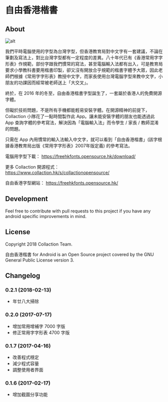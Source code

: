 # 自由香港楷書

## About

![alt](https://lh3.googleusercontent.com/-rFXzx4KrMF6MZ4Z4nfhIBxGlQ-nTzpMKFwrGiLR-raVliVjR3R4rs2g6i8k4RiGl50)

我們平時電腦使用的字型為台灣字型，但香港教育局對中文字有一套建議，不論在筆劃及寫法上，對比台灣字型都有一定程度的差異。八十年代已有《香港常用字字形表》作規範，部份字跟我們慣常的寫法，甚至電腦輸入法都有出入，可是教育局要求小學教科書要用楷書印製，卻又沒有開放合乎規範的楷書字體予大眾，因此老師們根據《常用字字形表》教授中文字，而家長使用台灣電腦字型來教中文字，小朋友的功課因而經常被老師送上「大交叉」。

終於，在 2016 年的冬至，自由香港楷書字型誕生了，一套屬於香港人的免費開源字體。

但礙於技術問題，不是所有手機都能輕易安裝字體。在開源精神的前提下，Collaction 小隊花了一點時間製作此 App。讓未能安裝字體的朋友也能透過此 App 查詢字體的參考寫法，解決因為「電腦輸入法」而令學生 / 家長 / 教師混淆的問題。

只需在 App 內用慣常的輸入法輸入中文字，就可以看到「自由香港楷書」(該字根據香港教育局出版《常用字字形表》2007年版定義) 的參考寫法。

電腦用字型下載：
https://freehkfonts.opensource.hk/download/

更多 Collaction 開源程式：
https://www.collaction.hk/s/collactionopensource/

自由香港字型網站：
https://freehkfonts.opensource.hk/

## Development
Feel free to contribute with pull requests to this project if you have any android specific improvements in mind.

## License
Copyright 2018 Collaction Team. 

自由香港楷書 for Android is an Open Source project covered by the GNU General Public License version 3.

## Changelog

### 0.2.1 (2018-02-13)
* 年廿八大掃除

### 0.2.0 (2017-07-17)
* 增加常用增補字 7000 字版
* 修正常用字字形表 4700 字版

### 0.1.7 (2017-04-16)
* 改善程式穩定
* 減少程式容量
* 調整使用者界面

### 0.1.6 (2017-02-17)
* 增加截圖分享功能